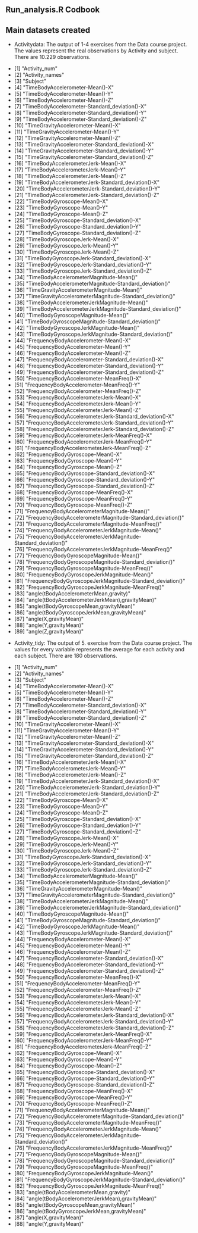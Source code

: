 ## Run_analysis.R Codbook

Main datasets created
---------------------
* Activitydata: The output of 1-4 exercises from the Data course project. The values represent the real observations by Activity and subject. There are 10.229 observations.
- [1] "Activity_num"                                                
- [2] "Activity_names"                                              
- [3] "Subject"                                                     
- [4] "TimeBodyAccelerometer-Mean()-X"                              
- [5] "TimeBodyAccelerometer-Mean()-Y"                              
- [6] "TimeBodyAccelerometer-Mean()-Z"                              
- [7] "TimeBodyAccelerometer-Standard_deviation()-X"                
- [8] "TimeBodyAccelerometer-Standard_deviation()-Y"                
- [9] "TimeBodyAccelerometer-Standard_deviation()-Z"                
- [10] "TimeGravityAccelerometer-Mean()-X"                           
- [11] "TimeGravityAccelerometer-Mean()-Y"                           
- [12] "TimeGravityAccelerometer-Mean()-Z"                           
- [13] "TimeGravityAccelerometer-Standard_deviation()-X"             
- [14] "TimeGravityAccelerometer-Standard_deviation()-Y"             
- [15] "TimeGravityAccelerometer-Standard_deviation()-Z"             
- [16] "TimeBodyAccelerometerJerk-Mean()-X"                          
- [17] "TimeBodyAccelerometerJerk-Mean()-Y"                          
- [18] "TimeBodyAccelerometerJerk-Mean()-Z"                          
- [19] "TimeBodyAccelerometerJerk-Standard_deviation()-X"            
- [20] "TimeBodyAccelerometerJerk-Standard_deviation()-Y"            
- [21] "TimeBodyAccelerometerJerk-Standard_deviation()-Z"            
- [22] "TimeBodyGyroscope-Mean()-X"                                  
- [23] "TimeBodyGyroscope-Mean()-Y"                                  
- [24] "TimeBodyGyroscope-Mean()-Z"                                  
- [25] "TimeBodyGyroscope-Standard_deviation()-X"                    
- [26] "TimeBodyGyroscope-Standard_deviation()-Y"                    
- [27] "TimeBodyGyroscope-Standard_deviation()-Z"                    
- [28] "TimeBodyGyroscopeJerk-Mean()-X"                              
- [29] "TimeBodyGyroscopeJerk-Mean()-Y"                              
- [30] "TimeBodyGyroscopeJerk-Mean()-Z"                              
- [31] "TimeBodyGyroscopeJerk-Standard_deviation()-X"                
- [32] "TimeBodyGyroscopeJerk-Standard_deviation()-Y"                
- [33] "TimeBodyGyroscopeJerk-Standard_deviation()-Z"                
- [34] "TimeBodyAccelerometerMagnitude-Mean()"                       
- [35] "TimeBodyAccelerometerMagnitude-Standard_deviation()"         
- [36] "TimeGravityAccelerometerMagnitude-Mean()"                    
- [37] "TimeGravityAccelerometerMagnitude-Standard_deviation()"      
- [38] "TimeBodyAccelerometerJerkMagnitude-Mean()"                   
- [39] "TimeBodyAccelerometerJerkMagnitude-Standard_deviation()"     
- [40] "TimeBodyGyroscopeMagnitude-Mean()"                           
- [41] "TimeBodyGyroscopeMagnitude-Standard_deviation()"             
- [42] "TimeBodyGyroscopeJerkMagnitude-Mean()"                       
- [43] "TimeBodyGyroscopeJerkMagnitude-Standard_deviation()"         
- [44] "FrequencyBodyAccelerometer-Mean()-X"                         
- [45] "FrequencyBodyAccelerometer-Mean()-Y"                         
- [46] "FrequencyBodyAccelerometer-Mean()-Z"                         
- [47] "FrequencyBodyAccelerometer-Standard_deviation()-X"           
- [48] "FrequencyBodyAccelerometer-Standard_deviation()-Y"           
- [49] "FrequencyBodyAccelerometer-Standard_deviation()-Z"           
- [50] "FrequencyBodyAccelerometer-MeanFreq()-X"                     
- [51] "FrequencyBodyAccelerometer-MeanFreq()-Y"                     
- [52] "FrequencyBodyAccelerometer-MeanFreq()-Z"                     
- [53] "FrequencyBodyAccelerometerJerk-Mean()-X"                     
- [54] "FrequencyBodyAccelerometerJerk-Mean()-Y"                     
- [55] "FrequencyBodyAccelerometerJerk-Mean()-Z"                     
- [56] "FrequencyBodyAccelerometerJerk-Standard_deviation()-X"       
- [57] "FrequencyBodyAccelerometerJerk-Standard_deviation()-Y"       
- [58] "FrequencyBodyAccelerometerJerk-Standard_deviation()-Z"       
- [59] "FrequencyBodyAccelerometerJerk-MeanFreq()-X"                 
- [60] "FrequencyBodyAccelerometerJerk-MeanFreq()-Y"                 
- [61] "FrequencyBodyAccelerometerJerk-MeanFreq()-Z"                 
- [62] "FrequencyBodyGyroscope-Mean()-X"                             
- [63] "FrequencyBodyGyroscope-Mean()-Y"                             
- [64] "FrequencyBodyGyroscope-Mean()-Z"                             
- [65] "FrequencyBodyGyroscope-Standard_deviation()-X"               
- [66] "FrequencyBodyGyroscope-Standard_deviation()-Y"               
- [67] "FrequencyBodyGyroscope-Standard_deviation()-Z"               
- [68] "FrequencyBodyGyroscope-MeanFreq()-X"                         
- [69] "FrequencyBodyGyroscope-MeanFreq()-Y"                         
- [70] "FrequencyBodyGyroscope-MeanFreq()-Z"                         
- [71] "FrequencyBodyAccelerometerMagnitude-Mean()"                  
- [72] "FrequencyBodyAccelerometerMagnitude-Standard_deviation()"    
- [73] "FrequencyBodyAccelerometerMagnitude-MeanFreq()"              
- [74] "FrequencyBodyAccelerometerJerkMagnitude-Mean()"              
- [75] "FrequencyBodyAccelerometerJerkMagnitude-Standard_deviation()"
- [76] "FrequencyBodyAccelerometerJerkMagnitude-MeanFreq()"          
- [77] "FrequencyBodyGyroscopeMagnitude-Mean()"                      
- [78] "FrequencyBodyGyroscopeMagnitude-Standard_deviation()"        
- [79] "FrequencyBodyGyroscopeMagnitude-MeanFreq()"                  
- [80] "FrequencyBodyGyroscopeJerkMagnitude-Mean()"                  
- [81] "FrequencyBodyGyroscopeJerkMagnitude-Standard_deviation()"    
- [82] "FrequencyBodyGyroscopeJerkMagnitude-MeanFreq()"              
- [83] "angle(tBodyAccelerometerMean,gravity)"                       
- [84] "angle(tBodyAccelerometerJerkMean),gravityMean)"              
- [85] "angle(tBodyGyroscopeMean,gravityMean)"                       
- [86] "angle(tBodyGyroscopeJerkMean,gravityMean)"                   
- [87] "angle(X,gravityMean)"                                        
- [88] "angle(Y,gravityMean)"                                        
- [89] "angle(Z,gravityMean)" 

* Activity_tidy: The output of 5. exercise from the Data course project.  The values for every variable represents the average for each activity and each subject. There are 180 observations.
- [1] "Activity_num"                                                
- [2] "Activity_names"                                              
- [3] "Subject"                                                     
- [4] "TimeBodyAccelerometer-Mean()-X"                              
- [5] "TimeBodyAccelerometer-Mean()-Y"                              
- [6] "TimeBodyAccelerometer-Mean()-Z"                              
- [7] "TimeBodyAccelerometer-Standard_deviation()-X"                
- [8] "TimeBodyAccelerometer-Standard_deviation()-Y"                
- [9] "TimeBodyAccelerometer-Standard_deviation()-Z"                
- [10] "TimeGravityAccelerometer-Mean()-X"                           
- [11] "TimeGravityAccelerometer-Mean()-Y"                           
- [12] "TimeGravityAccelerometer-Mean()-Z"                           
- [13] "TimeGravityAccelerometer-Standard_deviation()-X"             
- [14] "TimeGravityAccelerometer-Standard_deviation()-Y"             
- [15] "TimeGravityAccelerometer-Standard_deviation()-Z"             
- [16] "TimeBodyAccelerometerJerk-Mean()-X"                          
- [17] "TimeBodyAccelerometerJerk-Mean()-Y"                          
- [18] "TimeBodyAccelerometerJerk-Mean()-Z"                          
- [19] "TimeBodyAccelerometerJerk-Standard_deviation()-X"            
- [20] "TimeBodyAccelerometerJerk-Standard_deviation()-Y"            
- [21] "TimeBodyAccelerometerJerk-Standard_deviation()-Z"            
- [22] "TimeBodyGyroscope-Mean()-X"                                  
- [23] "TimeBodyGyroscope-Mean()-Y"                                  
- [24] "TimeBodyGyroscope-Mean()-Z"                                  
- [25] "TimeBodyGyroscope-Standard_deviation()-X"                    
- [26] "TimeBodyGyroscope-Standard_deviation()-Y"                    
- [27] "TimeBodyGyroscope-Standard_deviation()-Z"                    
- [28] "TimeBodyGyroscopeJerk-Mean()-X"                              
- [29] "TimeBodyGyroscopeJerk-Mean()-Y"                              
- [30] "TimeBodyGyroscopeJerk-Mean()-Z"                              
- [31] "TimeBodyGyroscopeJerk-Standard_deviation()-X"                
- [32] "TimeBodyGyroscopeJerk-Standard_deviation()-Y"                
- [33] "TimeBodyGyroscopeJerk-Standard_deviation()-Z"                
- [34] "TimeBodyAccelerometerMagnitude-Mean()"                       
- [35] "TimeBodyAccelerometerMagnitude-Standard_deviation()"         
- [36] "TimeGravityAccelerometerMagnitude-Mean()"                    
- [37] "TimeGravityAccelerometerMagnitude-Standard_deviation()"      
- [38] "TimeBodyAccelerometerJerkMagnitude-Mean()"                   
- [39] "TimeBodyAccelerometerJerkMagnitude-Standard_deviation()"     
- [40] "TimeBodyGyroscopeMagnitude-Mean()"                           
- [41] "TimeBodyGyroscopeMagnitude-Standard_deviation()"             
- [42] "TimeBodyGyroscopeJerkMagnitude-Mean()"                       
- [43] "TimeBodyGyroscopeJerkMagnitude-Standard_deviation()"         
- [44] "FrequencyBodyAccelerometer-Mean()-X"                         
- [45] "FrequencyBodyAccelerometer-Mean()-Y"                         
- [46] "FrequencyBodyAccelerometer-Mean()-Z"                         
- [47] "FrequencyBodyAccelerometer-Standard_deviation()-X"           
- [48] "FrequencyBodyAccelerometer-Standard_deviation()-Y"           
- [49] "FrequencyBodyAccelerometer-Standard_deviation()-Z"           
- [50] "FrequencyBodyAccelerometer-MeanFreq()-X"                     
- [51] "FrequencyBodyAccelerometer-MeanFreq()-Y"                     
- [52] "FrequencyBodyAccelerometer-MeanFreq()-Z"                     
- [53] "FrequencyBodyAccelerometerJerk-Mean()-X"                     
- [54] "FrequencyBodyAccelerometerJerk-Mean()-Y"                     
- [55] "FrequencyBodyAccelerometerJerk-Mean()-Z"                     
- [56] "FrequencyBodyAccelerometerJerk-Standard_deviation()-X"       
- [57] "FrequencyBodyAccelerometerJerk-Standard_deviation()-Y"       
- [58] "FrequencyBodyAccelerometerJerk-Standard_deviation()-Z"       
- [59] "FrequencyBodyAccelerometerJerk-MeanFreq()-X"                 
- [60] "FrequencyBodyAccelerometerJerk-MeanFreq()-Y"                 
- [61] "FrequencyBodyAccelerometerJerk-MeanFreq()-Z"                 
- [62] "FrequencyBodyGyroscope-Mean()-X"                             
- [63] "FrequencyBodyGyroscope-Mean()-Y"                             
- [64] "FrequencyBodyGyroscope-Mean()-Z"                             
- [65] "FrequencyBodyGyroscope-Standard_deviation()-X"               
- [66] "FrequencyBodyGyroscope-Standard_deviation()-Y"               
- [67] "FrequencyBodyGyroscope-Standard_deviation()-Z"               
- [68] "FrequencyBodyGyroscope-MeanFreq()-X"                         
- [69] "FrequencyBodyGyroscope-MeanFreq()-Y"                         
- [70] "FrequencyBodyGyroscope-MeanFreq()-Z"                         
- [71] "FrequencyBodyAccelerometerMagnitude-Mean()"                  
- [72] "FrequencyBodyAccelerometerMagnitude-Standard_deviation()"    
- [73] "FrequencyBodyAccelerometerMagnitude-MeanFreq()"              
- [74] "FrequencyBodyAccelerometerJerkMagnitude-Mean()"              
- [75] "FrequencyBodyAccelerometerJerkMagnitude-Standard_deviation()"
- [76] "FrequencyBodyAccelerometerJerkMagnitude-MeanFreq()"          
- [77] "FrequencyBodyGyroscopeMagnitude-Mean()"                      
- [78] "FrequencyBodyGyroscopeMagnitude-Standard_deviation()"        
- [79] "FrequencyBodyGyroscopeMagnitude-MeanFreq()"                  
- [80] "FrequencyBodyGyroscopeJerkMagnitude-Mean()"                  
- [81] "FrequencyBodyGyroscopeJerkMagnitude-Standard_deviation()"    
- [82] "FrequencyBodyGyroscopeJerkMagnitude-MeanFreq()"              
- [83] "angle(tBodyAccelerometerMean,gravity)"                       
- [84] "angle(tBodyAccelerometerJerkMean),gravityMean)"              
- [85] "angle(tBodyGyroscopeMean,gravityMean)"                       
- [86] "angle(tBodyGyroscopeJerkMean,gravityMean)"                   
- [87] "angle(X,gravityMean)"                                        
- [88] "angle(Y,gravityMean)" 